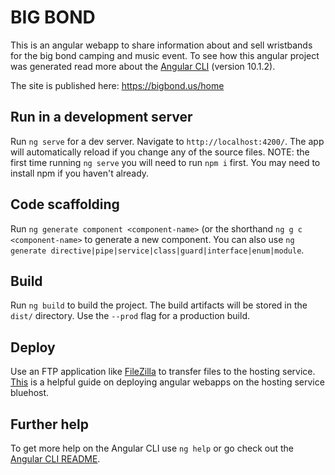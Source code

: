 # BIG BOND
This is an angular webapp to share information about and sell wristbands for the big bond camping and music event. To see how this angular project was generated read more about the [Angular CLI](https://github.com/angular/angular-cli) (version 10.1.2).

The site is published here: https://bigbond.us/home


## Run in a development server

Run `ng serve` for a dev server. Navigate to `http://localhost:4200/`. The app will automatically reload if you change any of the source files.
NOTE: the first time running `ng serve` you will need to run `npm i` first. You may need to install npm if you haven't already.
## Code scaffolding

Run `ng generate component <component-name>` (or the shorthand `ng g c <component-name>` to generate a new component. You can also use `ng generate directive|pipe|service|class|guard|interface|enum|module`.

## Build

Run `ng build` to build the project. The build artifacts will be stored in the `dist/` directory. Use the `--prod` flag for a production build.

## Deploy
Use an FTP application like [FileZilla](https://filezilla-project.org/) to transfer files to the hosting service. [This](https://medium.com/analytics-vidhya/how-to-deploy-web-apps-online-8d282e58ad88) is a helpful guide on deploying angular webapps on the hosting service bluehost.

## Further help

To get more help on the Angular CLI use `ng help` or go check out the [Angular CLI README](https://github.com/angular/angular-cli/blob/master/README.md).
